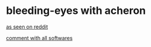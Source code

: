 # bleeding-eyes with acheron
[as seen on reddit](https://www.reddit.com/r/unixporn/comments/1f1qz64/i3_acheron_rice_that_may_hurt_your_eyes/)

[comment with all softwares](https://www.reddit.com/r/unixporn/comments/1f1qz64/comment/lk0zdz3/?utm_source=share&utm_medium=web3x&utm_name=web3xcss&utm_term=1&utm_content=share_button)
